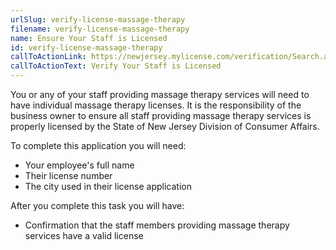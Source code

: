 ```yaml
---
urlSlug: verify-license-massage-therapy
filename: verify-license-massage-therapy
name: Ensure Your Staff is Licensed
id: verify-license-massage-therapy
callToActionLink: https://newjersey.mylicense.com/verification/Search.aspx?facility=N
callToActionText: Verify Your Staff is Licensed
---
```

You or any of your staff providing massage therapy services will need to have individual massage therapy licenses. It is the responsibility of the business owner to ensure all staff providing massage therapy services is properly licensed by the State of New Jersey Division of Consumer Affairs.

To complete this application you will need:
* Your employee's full name
* Their license number
* The city used in their license application

After you complete this task you will have:
* Confirmation that the staff members providing massage therapy services have a valid license